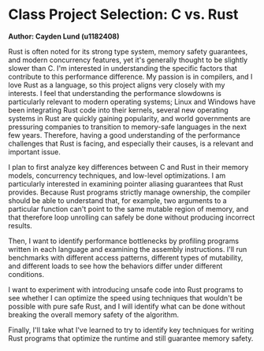 # Class Project Selection: C vs. Rust

**Author: Cayden Lund (u1182408)**

Rust is often noted for its strong type system, memory safety guarantees, and modern concurrency features, yet it's generally thought to be slightly slower than C.
I'm interested in understanding the specific factors that contribute to this performance difference.
My passion is in compilers, and I love Rust as a language, so this project aligns very closely with my interests.
I feel that understanding the performance slowdowns is particularly relevant to modern operating systems; Linux and Windows have been integrating Rust code into their kernels, several new operating systems in Rust are quickly gaining popularity, and world governments are pressuring companies to transition to memory-safe languages in the next few years.
Therefore, having a good understanding of the performance challenges that Rust is facing, and especially their causes, is a relevant and important issue.

I plan to first analyze key differences between C and Rust in their memory models, concurrency techniques, and low-level optimizations.
I am particularly interested in examining pointer aliasing guarantees that Rust provides.
Because Rust programs strictly manage ownership, the compiler should be able to understand that, for example, two arguments to a particular function can't point to the same mutable region of memory, and that therefore loop unrolling can safely be done without producing incorrect results.

Then, I want to identify performance bottlenecks by profiling programs written in each language and examining the assembly instructions.
I'll run benchmarks with different access patterns, different types of mutability, and different loads to see how the behaviors differ under different conditions.

I want to experiment with introducing unsafe code into Rust programs to see whether I can optimize the speed using techniques that wouldn't be possible with pure safe Rust, and I will identify what can be done without breaking the overall memory safety of the algorithm.

Finally, I'll take what I've learned to try to identify key techniques for writing Rust programs that optimize the runtime and still guarantee memory safety.
